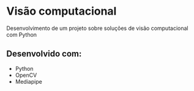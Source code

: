 # Visão computacional

Desenvolvimento de um projeto sobre soluções de visão computacional com Python

## Desenvolvido com:
* Python
* OpenCV
* Mediapipe
